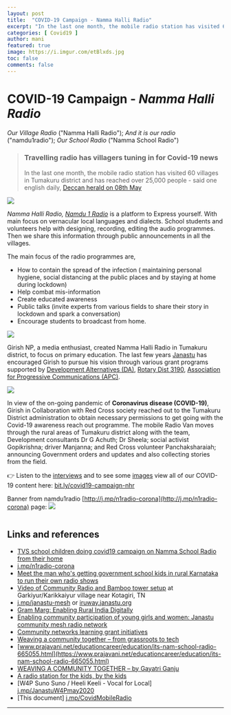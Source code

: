 ```yaml
---
layout: post
title:  "COVID-19 Campaign - Namma Halli Radio"
excerpt: "In the last one month, the mobile radio station has visited 60 villages in Tumakuru district and has reached over 25,000 people - said one  english daily"
categories: [ Covid19 ]
author: mani
featured: true
image: https://i.imgur.com/etBlxds.jpg
toc: false
comments: false
---
```


# COVID-19 Campaign - *Namma Halli Radio*

*Our Village Radio* ("Namma Halli Radio"); *And it is our radio* ("namdu1radio"); *Our School Radio* ("Namma School Radio")

> ### Travelling radio has villagers tuning in for Covid-19 news
> In the last one month, the mobile radio station has visited 60 villages in Tumakuru district and has reached over 25,000 people - said one  english daily, [Deccan herald on 08th May](https://www.deccanherald.com/special-features/travelling-radio-has-villagers-tuning-in-for-covid-19-news-835261.html)

![](https://i.imgur.com/etBlxds.jpg)

*Namma Halli Radio, [Namdu 1 Radio](https://www.namdu1radio.com/)* is a platform to Express yourself. With main focus on vernacular local languages and dialects. School students and volunteers help with designing, recording, editing the audio programmes. Then we share this information through public announcements in all the villages.

The main focus of the radio programmes are,
* How to contain the spread of the infection ( maintaining personal hygiene, social distancing at the public places and by staying at home during lockdown)
* Help combat mis-information
* Create educated awareness
* Public talks (invite experts from various fields to share their story in lockdown and spark a conversation)
* Encourage students to broadcast from home.

![](https://i.imgur.com/yhSVMYa.jpg)



Girish NP, a media enthusiast, created Namma Halli Radio in Tumakuru district, to focus on primary education. The last few years [Janastu](https://janastu.org/) has encouraged Girish to pursue his vision through various grant programs supported by [Development Alternatives (DA)](https://www.devalt.org/), [Rotary Dist 3190](http://www.rotary-3190.org/), [Association for Progressive Communications (APC)](https://www.apc.org/).


![](https://i.imgur.com/QXdKbQq.jpg)

 
 
In view of the on-going pandemic of **Coronavirus disease (COVID-19)**, Girish in Collaboration with Red Cross society reached out to the Tumakuru District administration to obtain necessary permissions to get going with the Covid-19 awareness reach out programme. The mobile Radio Van moves through the rural areas of Tumakuru district along with the team, Development consultants Dr G Achuth; Dr Sheela; social activist Gopikrishna; driver Manjanna; and Red Cross volunteer Panchaksharaiah; announcing Government orders and updates and also collecting stories from the field.

👉 Listen to the [interviews](https://files.janastu.org/s/KbGd5RJGswsNna5?path=%2FAudios) and to see some [images](https://files.janastu.org/s/KbGd5RJGswsNna5?path=%2FImages) view all of our COVID-19 content here: [bit.ly/covid19-campaign-nhr](https://bit.ly/covid19-campaign-nhr) 

Banner from namdu1radio [http://j.mp/n1radio-corona](http://j.mp/n1radio-corona) page:
![](https://static.wixstatic.com/media/4f0012_39bf69cece83410483d298d35b4ea3f1~mv2.jpg/v1/fill/w_1280,h_1280,q_85,usm_0.66_1.00_0.01/4f0012_39bf69cece83410483d298d35b4ea3f1~mv2_mscwdt.jpg)

![]()
## Links and references
* [TVS school children doing covid19 campaign on  Namma School Radio from their home ](https://www.namdu1radio.com/tvs-school-radio)
* [j.mp/n1radio-corona](https://j.mp/n1radio-corona)
* [Meet the man who's getting government school kids in rural Karnataka to run their own radio shows](https://www.edexlive.com/people/2019/sep/25/say-hello-to-namma-young-rjs-through-namma-halli-community-radio-in-durgadahalli-8375.html)
* [Video of Community Radio and Bamboo tower setup](https://tbdinesh-drive.mycozy.cloud/public?sharecode=B2nbAR3rnn6f) at Garkiyur/Karikkaiyur village near Kotagiri, TN
* [j.mp/janastu-mesh](https://j.mp/janastu-mesh) or [iruway.janastu.org](https://iruway.janastu.org)
* [Gram Marg: Enabling Rural India Digitally](http://sarbanibelur.blogspot.com/2019/07/enabling-community-participation-of.html)
* [Enabling community participation of young girls and women: Janastu community mesh radio network](https://www.apc.org/en/blog/enabling-community-participation-young-girls-and-women-janastu-community-mesh-radio-network)
* [Community networks learning grant initiatives](http://asorcom.net/community-networks-learning-grant-initiatives/)
* [Weaving a community together – from grassroots to tech](https://www.apc.org/en/blog/weaving-community-together-grassroots-tech)
* [www.prajavani.net/educationcareer/education/its-nam-school-radio-665055.html](https://www.prajavani.net/educationcareer/education/its-nam-school-radio-665055.html)
* [WEAVING A COMMUNITY TOGETHER – by Gayatri Ganju](https://www.genderit.org/feminist-talk/weaving-community-together-grassroots-tech)
* [A radio station for the kids, by the kids](https://www.newindianexpress.com/thesundaystandard/2018/nov/18/a-radio-station-for-the-kids-by-the-kids-1899792.html)
* [W4P Suno Suno / Heeli Keeli - Vocal for Local] [j.mp/JanastuW4Pmay2020](https://j.mp/JanastuW4Pmay2020)
* [This document] [j.mp/CovidMobileRadio](https://j.mp/CovidMobileRadio)

---
